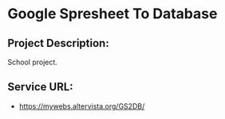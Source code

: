 # Google Spresheet To Database
## Project Description:

School project.

## Service URL:

- https://mywebs.altervista.org/GS2DB/

